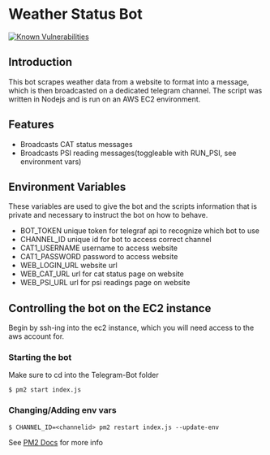 # Weather Status Bot
[![Known Vulnerabilities](https://snyk.io/test/github/adohqsigs/Telegram-Bot/badge.svg?targetFile=package.json)](https://snyk.io/test/github/adohqsigs/Telegram-Bot?targetFile=package.json)

## Introduction

This bot scrapes weather data from a website to format into a message, which is then broadcasted on a dedicated telegram channel. 
The script was written in Nodejs and is run on an AWS EC2 environment.

## Features

- Broadcasts CAT status messages
- Broadcasts PSI reading messages(toggleable with RUN_PSI, see environment vars)

## Environment Variables

These variables are used to give the bot and the scripts information that is private and necessary to instruct the bot on how to behave.

- BOT_TOKEN unique token for telegraf api to recognize which bot to use
- CHANNEL_ID unique id for bot to access correct channel
- CAT1_USERNAME username to access website
- CAT1_PASSWORD password to access website
- WEB_LOGIN_URL website url
- WEB_CAT_URL url for cat status page on website
- WEB_PSI_URL url for psi readings page on website

## Controlling the bot on the EC2 instance

Begin by ssh-ing into the ec2 instance, which you will need access to the aws account for.

### Starting the bot

Make sure to cd into the Telegram-Bot folder
```
$ pm2 start index.js
```

### Changing/Adding env vars
```
$ CHANNEL_ID=<channelid> pm2 restart index.js --update-env
```
See [PM2 Docs](https://pm2.keymetrics.io/docs/usage/pm2-doc-single-page/) for more info
